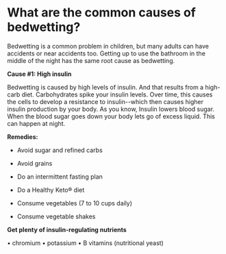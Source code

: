 # What are the common causes of bedwetting?

Bedwetting is a common problem in children, but many adults can have accidents or near accidents too. Getting up to use the bathroom in the middle of the night has the same root cause as bedwetting.

**Cause #1: High insulin**

Bedwetting is caused by high levels of insulin. And that results from a high-carb diet. Carbohydrates spike your insulin levels. Over time, this causes the cells to develop a resistance to insulin--which then causes higher insulin production by your body. As you know, Insulin lowers blood sugar. When the blood sugar goes down your body lets go of excess liquid. This can happen at night.

**Remedies:**

- Avoid sugar and refined carbs

- Avoid grains

- Do an intermittent fasting plan

- Do a Healthy Keto® diet

- Consume vegetables (7 to 10 cups daily)

- Consume vegetable shakes

**Get plenty of insulin-regulating nutrients**

• chromium
• potassium
• B vitamins (nutritional yeast)